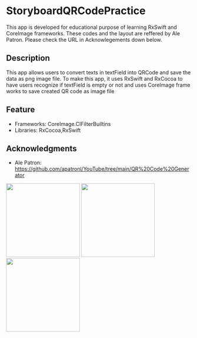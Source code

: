 # StoryboardQRCodePractice
This app is developed for educational purpose of learning RxSwift and CoreImage frameworks. 
These codes and the layout are reffered by Ale Patron. Please check the URL in Acknowlegements down below.


## Description
This app allows users to convert texts in textField into QRCode and save the data as png image file.
To make this app, it uses RxSwift and RxCocoa to have users recognize if textField is empty or not and uses CoreImage frame works to save created QR code as image file


## Feature
* Frameworks: CoreImage.CIFilterBuiltins
* Libraries: RxCocoa,RxSwift


## Acknowledgments
* Ale Patron: https://github.com/apatronl/YouTube/tree/main/QR%20Code%20Generator


<img src="https://user-images.githubusercontent.com/65770008/176986526-1c5a19d0-b6c5-4528-9b69-57f521143378.png" width="200">
<img src="https://user-images.githubusercontent.com/65770008/176986527-37e6deb4-7bbe-490b-b29f-9a2c7545d281.png" width="200">
<img src="https://user-images.githubusercontent.com/65770008/176986528-5e7a2856-f486-493e-8424-5315bea002b2.png" width="200">


